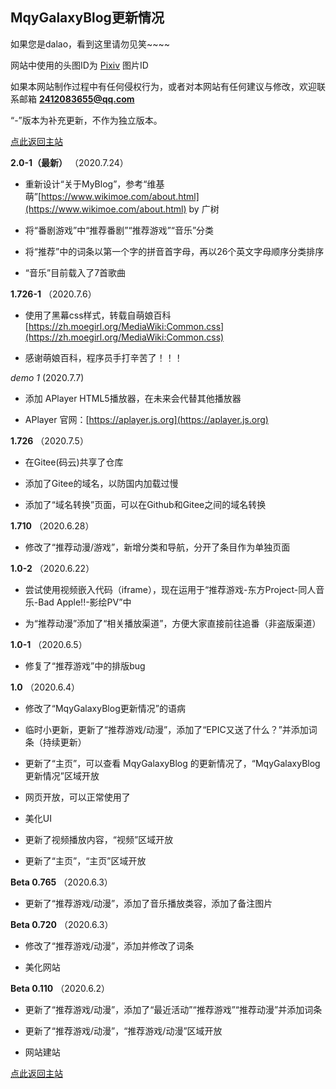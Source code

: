 ## MqyGalaxyBlog更新情况

如果您是dalao，看到这里请勿见笑~~~~

网站中使用的头图ID为 [Pixiv](https://www.pixiv.net/) 图片ID

如果本网站制作过程中有任何侵权行为，或者对本网站有任何建议与修改，欢迎联系邮箱 **2412083655@qq.com**

“-”版本为补充更新，不作为独立版本。

[点此返回主站](https://mqygalaxy.github.io/)

**2.0-1（最新）**
（2020.7.24）

- 重新设计“关于MyBlog”，参考“维基萌”[https://www.wikimoe.com/about.html](https://www.wikimoe.com/about.html) by 广树

- 将“番剧游戏”中“推荐番剧”“推荐游戏”“音乐”分类

- 将“推荐”中的词条以第一个字的拼音首字母，再以26个英文字母顺序分类排序

- “音乐”目前载入了7首歌曲

**1.726-1**
（2020.7.6）

- 使用了黑幕css样式，转载自萌娘百科[https://zh.moegirl.org/MediaWiki:Common.css](https://zh.moegirl.org/MediaWiki:Common.css)

- 感谢萌娘百科，程序员手打辛苦了！！！

*demo 1*
(2020.7.7)

- 添加 APlayer HTML5播放器，在未来会代替其他播放器

- APlayer 官网：[https://aplayer.js.org](https://aplayer.js.org)

**1.726**
（2020.7.5）

- 在Gitee(码云)共享了仓库

- 添加了Gitee的域名，以防国内加载过慢

- 添加了“域名转换”页面，可以在Github和Gitee之间的域名转换

**1.710**
（2020.6.28）

- 修改了“推荐动漫/游戏”，新增分类和导航，分开了条目作为单独页面

**1.0-2**
（2020.6.22）

- 尝试使用视频嵌入代码（iframe），现在运用于“推荐游戏-东方Project-同人音乐-Bad Apple!!-影绘PV”中

- 为“推荐动漫”添加了“相关播放渠道”，方便大家直接前往追番（非盗版渠道）

**1.0-1**
（2020.6.5）

- 修复了“推荐游戏”中的排版bug

**1.0**
（2020.6.4）

- 修改了“MqyGalaxyBlog更新情况”的语病

- 临时小更新，更新了“推荐游戏/动漫”，添加了“EPIC又送了什么？”并添加词条（持续更新）

- 更新了“主页”，可以查看 MqyGalaxyBlog 的更新情况了，“MqyGalaxyBlog更新情况”区域开放

- 网页开放，可以正常使用了

- 美化UI

- 更新了视频播放内容，“视频”区域开放

- 更新了“主页”，“主页”区域开放

**Beta 0.765**
（2020.6.3）

- 更新了“推荐游戏/动漫”，添加了音乐播放类容，添加了备注图片

**Beta 0.720**
（2020.6.3）
- 修改了“推荐游戏/动漫”，添加并修改了词条

- 美化网站

**Beta 0.110**
（2020.6.2）

- 更新了“推荐游戏/动漫”，添加了“最近活动”“推荐游戏”“推荐动漫”并添加词条

- 更新了“推荐游戏/动漫”，“推荐游戏/动漫”区域开放

- 网站建站

[点此返回主站](https://mqygalaxy.github.io/)
